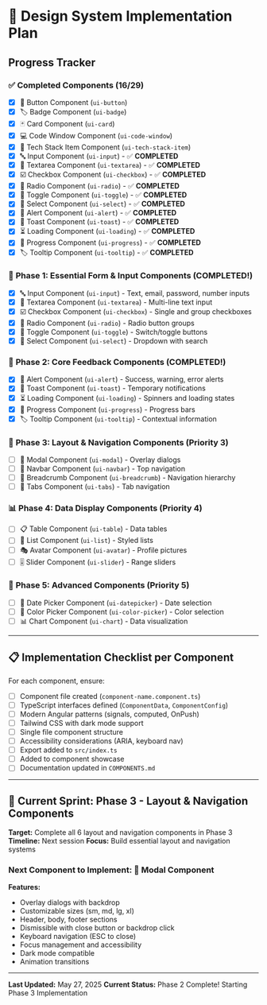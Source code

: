 # 🎯 Design System Implementation Plan

## Progress Tracker

### ✅ **Completed Components (16/29)**
- [x] 🔘 Button Component (`ui-button`)
- [x] 🏷️ Badge Component (`ui-badge`) 
- [x] 🃏 Card Component (`ui-card`)
- [x] 💻 Code Window Component (`ui-code-window`)
- [x] 🔧 Tech Stack Item Component (`ui-tech-stack-item`)
- [x] 🔤 Input Component (`ui-input`) - ✅ **COMPLETED**
- [x] 📝 Textarea Component (`ui-textarea`) - ✅ **COMPLETED**
- [x] ☑️ Checkbox Component (`ui-checkbox`) - ✅ **COMPLETED**
- [x] 🔘 Radio Component (`ui-radio`) - ✅ **COMPLETED**
- [x] 🔄 Toggle Component (`ui-toggle`) - ✅ **COMPLETED**
- [x] 📍 Select Component (`ui-select`) - ✅ **COMPLETED**
- [x] 🔔 Alert Component (`ui-alert`) - ✅ **COMPLETED**
- [x] 🍞 Toast Component (`ui-toast`) - ✅ **COMPLETED**
- [x] ⏳ Loading Component (`ui-loading`) - ✅ **COMPLETED**
- [x] 🔄 Progress Component (`ui-progress`) - ✅ **COMPLETED**
- [x] 🏷️ Tooltip Component (`ui-tooltip`) - ✅ **COMPLETED**

### 🎉 **Phase 1: Essential Form & Input Components (COMPLETED!)**
- [x] 🔤 Input Component (`ui-input`) - Text, email, password, number inputs
- [x] 📝 Textarea Component (`ui-textarea`) - Multi-line text input
- [x] ☑️ Checkbox Component (`ui-checkbox`) - Single and group checkboxes
- [x] 🔘 Radio Component (`ui-radio`) - Radio button groups
- [x] 🔄 Toggle Component (`ui-toggle`) - Switch/toggle buttons
- [x] 📍 Select Component (`ui-select`) - Dropdown with search

### 🎉 **Phase 2: Core Feedback Components (COMPLETED!)**
- [x] 🔔 Alert Component (`ui-alert`) - Success, warning, error alerts
- [x] 🍞 Toast Component (`ui-toast`) - Temporary notifications
- [x] ⏳ Loading Component (`ui-loading`) - Spinners and loading states
- [x] 🔄 Progress Component (`ui-progress`) - Progress bars
- [x] 🏷️ Tooltip Component (`ui-tooltip`) - Contextual information

### 🎯 **Phase 3: Layout & Navigation Components (Priority 3)**
- [ ] 📱 Modal Component (`ui-modal`) - Overlay dialogs
- [ ] 🧭 Navbar Component (`ui-navbar`) - Top navigation
- [ ] 🍞 Breadcrumb Component (`ui-breadcrumb`) - Navigation hierarchy
- [ ] 📑 Tabs Component (`ui-tabs`) - Tab navigation

### 📊 **Phase 4: Data Display Components (Priority 4)**
- [ ] 📋 Table Component (`ui-table`) - Data tables
- [ ] 📄 List Component (`ui-list`) - Styled lists
- [ ] 🎭 Avatar Component (`ui-avatar`) - Profile pictures
- [ ] 🎚️ Slider Component (`ui-slider`) - Range sliders

### 🎨 **Phase 5: Advanced Components (Priority 5)**
- [ ] 📅 Date Picker Component (`ui-datepicker`) - Date selection
- [ ] 🎨 Color Picker Component (`ui-color-picker`) - Color selection
- [ ] 📊 Chart Component (`ui-chart`) - Data visualization

---

## 📋 **Implementation Checklist per Component**

For each component, ensure:
- [ ] Component file created (`component-name.component.ts`)
- [ ] TypeScript interfaces defined (`ComponentData`, `ComponentConfig`)
- [ ] Modern Angular patterns (signals, computed, OnPush)
- [ ] Tailwind CSS with dark mode support
- [ ] Single file component structure
- [ ] Accessibility considerations (ARIA, keyboard nav)
- [ ] Export added to `src/index.ts`
- [ ] Added to component showcase
- [ ] Documentation updated in `COMPONENTS.md`

---

## 🎯 **Current Sprint: Phase 3 - Layout & Navigation Components**

**Target:** Complete all 6 layout and navigation components in Phase 3
**Timeline:** Next session
**Focus:** Build essential layout and navigation systems

### Next Component to Implement: 📱 Modal Component

**Features:**
- Overlay dialogs with backdrop
- Customizable sizes (sm, md, lg, xl)
- Header, body, footer sections
- Dismissible with close button or backdrop click
- Keyboard navigation (ESC to close)
- Focus management and accessibility
- Dark mode compatible
- Animation transitions

---

**Last Updated:** May 27, 2025
**Current Status:** Phase 2 Complete! Starting Phase 3 Implementation

